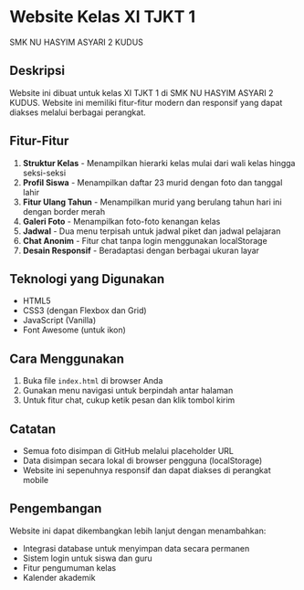 # Website Kelas XI TJKT 1
SMK NU HASYIM ASYARI 2 KUDUS

## Deskripsi
Website ini dibuat untuk kelas XI TJKT 1 di SMK NU HASYIM ASYARI 2 KUDUS. Website ini memiliki fitur-fitur modern dan responsif yang dapat diakses melalui berbagai perangkat.

## Fitur-Fitur
1. **Struktur Kelas** - Menampilkan hierarki kelas mulai dari wali kelas hingga seksi-seksi
2. **Profil Siswa** - Menampilkan daftar 23 murid dengan foto dan tanggal lahir
3. **Fitur Ulang Tahun** - Menampilkan murid yang berulang tahun hari ini dengan border merah
4. **Galeri Foto** - Menampilkan foto-foto kenangan kelas
5. **Jadwal** - Dua menu terpisah untuk jadwal piket dan jadwal pelajaran
6. **Chat Anonim** - Fitur chat tanpa login menggunakan localStorage
7. **Desain Responsif** - Beradaptasi dengan berbagai ukuran layar

## Teknologi yang Digunakan
- HTML5
- CSS3 (dengan Flexbox dan Grid)
- JavaScript (Vanilla)
- Font Awesome (untuk ikon)

## Cara Menggunakan
1. Buka file `index.html` di browser Anda
2. Gunakan menu navigasi untuk berpindah antar halaman
3. Untuk fitur chat, cukup ketik pesan dan klik tombol kirim

## Catatan
- Semua foto disimpan di GitHub melalui placeholder URL
- Data disimpan secara lokal di browser pengguna (localStorage)
- Website ini sepenuhnya responsif dan dapat diakses di perangkat mobile

## Pengembangan
Website ini dapat dikembangkan lebih lanjut dengan menambahkan:
- Integrasi database untuk menyimpan data secara permanen
- Sistem login untuk siswa dan guru
- Fitur pengumuman kelas
- Kalender akademik